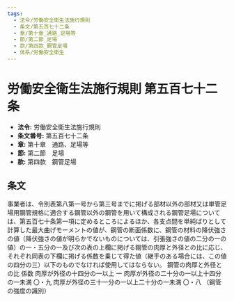 ```yaml
---
tags:
  - 法令/労働安全衛生法施行規則
  - 条文/第五百七十二条
  - 章/第十章_通路_足場等
  - 節/第二節_足場
  - 款/第四款_鋼管足場
  - 体系/労働安全衛生
---
```

# 労働安全衛生法施行規則 第五百七十二条

- **法令:** 労働安全衛生法施行規則
- **条文番号:** 第五百七十二条
- **章:** 第十章　通路、足場等
- **節:** 第二節　足場
- **款:** 第四款　鋼管足場

## 条文
事業者は、令別表第八第一号から第三号までに掲げる部材以外の部材又は単管足場用鋼管規格に適合する鋼管以外の鋼管を用いて構成される鋼管足場については、第五百七十条第一項に定めるところによるほか、各支点間を単純ばりとして計算した最大曲げモーメントの値が、鋼管の断面係数に、鋼管の材料の降伏強さの値（降伏強さの値が明らかでないものについては、引張強さの値の二分の一の値）の一・五分の一及び次の表の上欄に掲げる鋼管の肉厚と外径との比に応じ、それぞれ同表の下欄に掲げる係数を乗じて得た値（継手のある場合には、この値の四分の三）以下のものでなければ使用してはならない。
鋼管の肉厚と外径との比	係数
肉厚が外径の十四分の一以上	一
肉厚が外径の二十分の一以上十四分の一未満	〇・九
肉厚が外径の三十一分の一以上二十分の一未満	〇・八
（鋼管の強度の識別）

